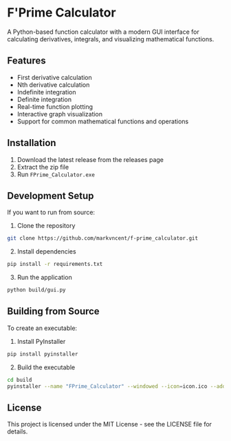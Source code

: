 # F'Prime Calculator

A Python-based function calculator with a modern GUI interface for calculating derivatives, integrals, and visualizing mathematical functions.

## Features

- First derivative calculation
- Nth derivative calculation
- Indefinite integration
- Definite integration
- Real-time function plotting
- Interactive graph visualization
- Support for common mathematical functions and operations

## Installation

1. Download the latest release from the releases page
2. Extract the zip file
3. Run `FPrime_Calculator.exe`

## Development Setup

If you want to run from source:

1. Clone the repository
```bash
git clone https://github.com/markvncent/f-prime_calculator.git
```

2. Install dependencies
```bash
pip install -r requirements.txt
```

3. Run the application
```bash
python build/gui.py
```

## Building from Source

To create an executable:

1. Install PyInstaller
```bash
pip install pyinstaller
```

2. Build the executable
```bash
cd build
pyinstaller --name "FPrime_Calculator" --windowed --icon=icon.ico --add-data "assets;assets" gui.py
```

## License

This project is licensed under the MIT License - see the LICENSE file for details. 